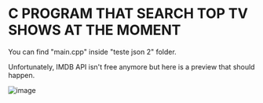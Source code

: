 # C PROGRAM THAT SEARCH TOP TV SHOWS AT THE MOMENT

You can find "main.cpp" inside "teste json 2" folder.

Unfortunately, IMDB API isn't free anymore but here is a preview that should happen.

![image](https://github.com/LucasrodriguesP/IMDb/assets/101484912/94e27e60-d055-4eae-9a5d-f08dd6039e7e)
